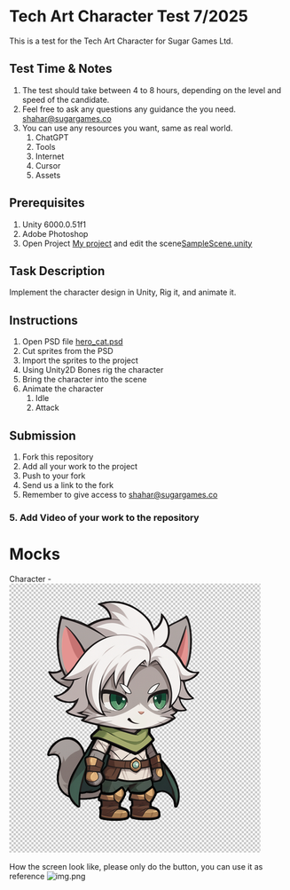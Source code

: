 # Tech Art Character Test 7/2025

This is a test for the Tech Art Character for Sugar Games Ltd.

## Test Time & Notes

1. The test should take between 4 to 8 hours, depending on the level and speed of the candidate.
2. Feel free to ask any questions any guidance the you need. [shahar@sugargames.co](https://github.com/sgr-games/ta-ui-test-2025-7)
3. You can use any resources you want, same as real world.
   1. ChatGPT
   2. Tools
   3. Internet
   4. Cursor
   5. Assets

## Prerequisites

1. Unity 6000.0.51f1
2. Adobe Photoshop
3. Open Project [My project](My%20project) and edit the scene[SampleScene.unity](My%20project/Assets/Scenes/SampleScene.unity)

## Task Description

Implement the character design in Unity, Rig it, and animate it.

## Instructions

1. Open PSD file [hero_cat.psd](hero_cat.psd)
2. Cut sprites from the PSD 
3. Import the sprites to the project
4. Using Unity2D Bones rig the character
5. Bring the character into the scene
6. Animate the character
   1. Idle
   2. Attack

## Submission

1. Fork this repository
2. Add all your work to the project
3. Push to your fork
4. Send us a link to the fork
5. Remember to give access to [shahar@sugargames.co](https://github.com/sgr-games/ta-ui-test-2025-7)

### 5. **Add Video of your work to the repository**

# Mocks 

Character - 
![img_2.png](img_2.png)

How the screen look like, please only do the button, you can use it as reference 
![img.png](img.png)
